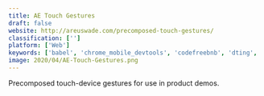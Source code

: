 ```yaml
---
title: AE Touch Gestures
draft: false 
website: http://areuswade.com/precomposed-touch-gestures/
classification: ['']
platform: ['Web']
keywords: ['babel', 'chrome_mobile_devtools', 'codefreebnb', 'dting', 'factor', 'kai', 'litho', 'logisim', 'modernizr', 'piccolo', 'project_soli_by_google', 'react_native', 'underscore.js', 'watchnote', 'wired_logic', 'gesture.ai', 'jquery', 'w2ui']
image: 2020/04/AE-Touch-Gestures.png
---
```

Precomposed touch-device gestures for use in product demos.